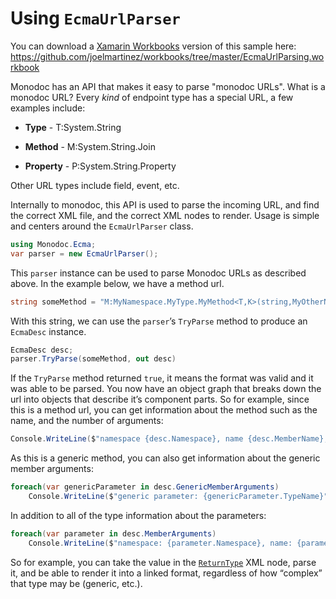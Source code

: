 # Using `EcmaUrlParser`

You can download a [Xamarin Workbooks](https://developer.xamarin.com/workbooks/) version of this sample here:  
https://github.com/joelmartinez/workbooks/tree/master/EcmaUrlParsing.workbook

Monodoc has an API that makes it easy to parse "monodoc URLs". What is a monodoc URL? Every *kind* of endpoint type has a special URL, a few examples include:

* **Type** - T:System.String

* **Method** - M:System.String.Join

* **Property** - P:System.String.Property

Other URL types include field, event, etc.

Internally to monodoc, this API is used to parse the incoming URL, and find the correct XML file, and the correct XML nodes to render. Usage is simple and centers around the `EcmaUrlParser` class.

```csharp
using Monodoc.Ecma;
var parser = new EcmaUrlParser();
```

This `parser` instance can be used to parse Monodoc URLs as described above. In the example below, we have a method url.

```csharp
string someMethod = "M:MyNamespace.MyType.MyMethod<T,K>(string,MyOtherNamespace.OtherType)"
```

With this string, we can use the `parser`’s `TryParse` method to produce an `EcmaDesc` instance.

```csharp
EcmaDesc desc;
parser.TryParse(someMethod, out desc)
```

If the `TryParse` method returned `true`, it means the format was valid and it was able to be parsed. You now have an object graph that breaks down the url into objects that describe it’s component parts. So for example, since this is a method url, you can get information about the  method such as the name, and the number of arguments:

```csharp
Console.WriteLine($"namespace {desc.Namespace}, name {desc.MemberName}, number of arguments {desc.MemberArgumentsCount}");
```

As this is a generic method, you can also get information about the generic member arguments:

```csharp
foreach(var genericParameter in desc.GenericMemberArguments)
    Console.WriteLine($"generic parameter: {genericParameter.TypeName}");
```

In addition to all of the type information about the parameters:

```csharp
foreach(var parameter in desc.MemberArguments)
    Console.WriteLine($"namespace: {parameter.Namespace}, name: {parameter.TypeName}");
```

So for example, you can take the value in the [`ReturnType`](https://github.com/mono/mono/blob/master/mcs/class/corlib/Documentation/en/System.IO/BufferedStream.xml#L100) XML node, parse it, and be able to render it into a linked format, regardless of how “complex” that type may be (generic, etc.).
